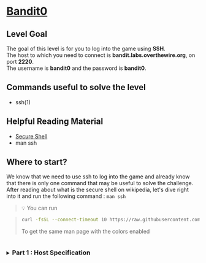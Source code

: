 # [Bandit0](https://overthewire.org/wargames/bandit/bandit0.html)

## Level Goal

The goal of this level is for you to log into the game using **SSH**. <br/>
The host to which you need to connect is **bandit.labs.overthewire.org**, on port **2220**. <br/>
The username is **bandit0** and the password is **bandit0**.

## Commands useful to solve the level

- ssh(1)

## Helpful Reading Material

- [Secure Shell](https://en.wikipedia.org/wiki/Secure_Shell)
- man ssh

## Where to start?

We know that we need to use ssh to log into the game and already know that there is only one command that may be useful to solve the challenge. After reading about what is the secure shell on wikipedia, let's dive right into it and run the following command : `man ssh`

> :bulb: You can run
<blockquote>

```bash
curl -fsSL --connect-timeout 10 https://raw.githubusercontent.com/Charystag/Scripts/main/colored_man.sh | bash -s ssh
```
To get the same man page with the colors enabled
</blockquote>

<details>
<summary><h3 style="display:inline-block">Part 1 : Host Specification</h3></summary>


<details>
<summary>Hint</summary>

Look in the ssh man page, in the <b style="color:red">DESCRIPTION</b> section, right after the <b style="color:red">SYNOPSIS</b> there should be, near the beginning, the name of an item that could already be found in the <b style="color:red">SYNOPSIS</b> section
</details>

<details>
<summary>Solution</summary>

The argument we are looking for is : <i style="color:green">destination</i>, this argument is the **host** we are trying to connect to. <br/>
For now, our command looks like : `ssh bandit.labs.overthewire.org`
</details>


<details>
<summary><h3 style="display:inline-block">Part 2 : Port Specification</h3></summary>

</details>
